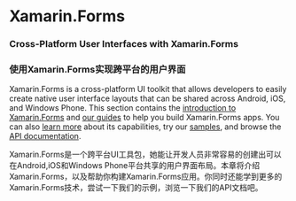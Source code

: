 # Xamarin.Forms #
### Cross-Platform User Interfaces with Xamarin.Forms ###
### 使用Xamarin.Forms实现跨平台的用户界面 ###
Xamarin.Forms is a cross-platform UI toolkit that allows developers to easily create native user interface layouts that can be shared across Android, iOS, and Windows Phone. This section contains the [introduction to Xamarin.Forms](https://developer.xamarin.com/guides/xamarin-forms/getting-started/introduction-to-xamarin-forms/) and [our guides](https://developer.xamarin.com/guides/xamarin-forms/#guides) to help you build Xamarin.Forms apps. You can also [learn more](http://xamarin.com/forms) about its capabilities, try our [samples](https://developer.xamarin.com/samples/xamarin-forms/all/), and browse the [API documentation](https://developer.xamarin.com/api/namespace/Xamarin.Forms/).

Xamarin.Forms是一个跨平台UI工具包，她能让开发人员非常容易的创建出可以在Android,iOS和Windows Phone平台共享的用户界面布局。本章将介绍Xamarin.Forms，以及帮助你构建Xamarin.Forms应用。你同时还能学到更多的Xamarin.Forms技术，尝试一下我们的示例，浏览一下我们的API文档吧。
